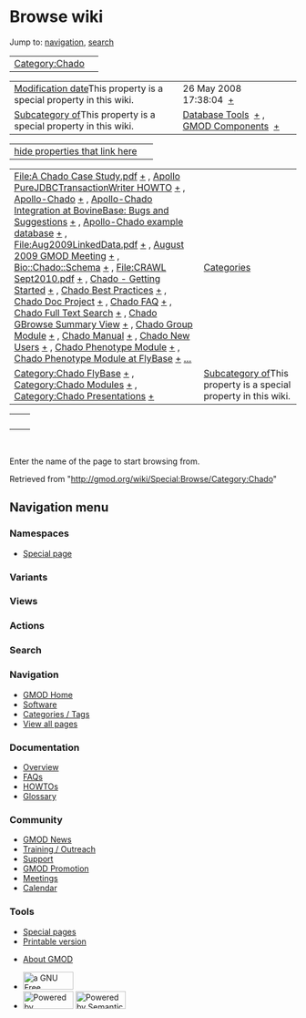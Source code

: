 <div id="mw-page-base" class="noprint">

</div>

<div id="mw-head-base" class="noprint">

</div>

<div id="content" class="mw-body" role="main">

<span id="top"></span>

<div id="mw-js-message" style="display:none;">

</div>



# <span dir="auto">Browse wiki</span>

<div id="bodyContent">

<div id="contentSub">

</div>

<div id="jump-to-nav" class="mw-jump">

Jump to: [navigation](#mw-navigation), [search](#p-search)

</div>

<div id="mw-content-text">

|                                                         |     |
|---------------------------------------------------------|-----|
| [Category:Chado](/wiki/Category:Chado "Category:Chado") |     |

|  |  |
|----|----|
| <span class="smw-highlighter" data-type="1" state="inline" data-title="Property"><span class="smwbuiltin">[Modification date](/wiki/Property:Modification_date "Property:Modification date")</span><span class="smwttcontent">This property is a special property in this wiki.</span></span> | <span class="smwb-value">26 May 2008 17:38:04  <span class="smwsearch">[+](/wiki/Special:SearchByProperty/Modification-20date/26-20May-202008-2017:38:04 "Special:SearchByProperty/Modification-20date/26-20May-202008-2017:38:04")</span></span> |
| <span class="smw-highlighter" data-type="1" state="inline" data-title="Property"><span class="smwbuiltin">[Subcategory of](/wiki/Property:Subcategory_of "Property:Subcategory of")</span><span class="smwttcontent">This property is a special property in this wiki.</span></span> | <span class="smwb-value">[Database Tools](/wiki/Category:Database_Tools "Category:Database Tools")  <span class="smwsearch">[+](/wiki/Special:SearchByProperty/Subcategory-20of/Database-20Tools "Special:SearchByProperty/Subcategory-20of/Database-20Tools")</span></span> , <span class="smwb-value">[GMOD Components](/wiki/Category:GMOD_Components "Category:GMOD Components")  <span class="smwsearch">[+](/wiki/Special:SearchByProperty/Subcategory-20of/GMOD-20Components "Special:SearchByProperty/Subcategory-20of/GMOD-20Components")</span></span> |

<span id="smw_browse_incoming"></span>

|  |  |
|----|----|
| [hide properties that link here](/mediawiki/index.php?title=Special:Browse&offset=0&dir=out&article=Category%3AChado)  |  |

|  |  |
|----|----|
| <span class="smwb-ivalue">[File:A Chado Case Study.pdf](/wiki/File:A_Chado_Case_Study.pdf "File:A Chado Case Study.pdf") <span class="smwbrowse">[+](/wiki/Special:Browse/File:A-20Chado-20Case-20Study.pdf "Special:Browse/File:A-20Chado-20Case-20Study.pdf")</span></span> , <span class="smwb-ivalue">[Apollo PureJDBCTransactionWriter HOWTO](/wiki/Apollo_PureJDBCTransactionWriter_HOWTO "Apollo PureJDBCTransactionWriter HOWTO") <span class="smwbrowse">[+](/wiki/Special:Browse/Apollo-20PureJDBCTransactionWriter-20HOWTO "Special:Browse/Apollo-20PureJDBCTransactionWriter-20HOWTO")</span></span> , <span class="smwb-ivalue">[Apollo-Chado](/wiki/Apollo-Chado "Apollo-Chado") <span class="smwbrowse">[+](/wiki/Special:Browse/Apollo-2DChado "Special:Browse/Apollo-2DChado")</span></span> , <span class="smwb-ivalue">[Apollo-Chado Integration at BovineBase: Bugs and Suggestions](/wiki/Apollo-Chado_Integration_at_BovineBase:_Bugs_and_Suggestions "Apollo-Chado Integration at BovineBase: Bugs and Suggestions") <span class="smwbrowse">[+](/wiki/Special:Browse/Apollo-2DChado-20Integration-20at-20BovineBase:-20Bugs-20and-20Suggestions "Special:Browse/Apollo-2DChado-20Integration-20at-20BovineBase:-20Bugs-20and-20Suggestions")</span></span> , <span class="smwb-ivalue">[Apollo-Chado example database](/wiki/Apollo-Chado_example_database "Apollo-Chado example database") <span class="smwbrowse">[+](/wiki/Special:Browse/Apollo-2DChado-20example-20database "Special:Browse/Apollo-2DChado-20example-20database")</span></span> , <span class="smwb-ivalue">[File:Aug2009LinkedData.pdf](/wiki/File:Aug2009LinkedData.pdf "File:Aug2009LinkedData.pdf") <span class="smwbrowse">[+](/wiki/Special:Browse/File:Aug2009LinkedData.pdf "Special:Browse/File:Aug2009LinkedData.pdf")</span></span> , <span class="smwb-ivalue">[August 2009 GMOD Meeting](/wiki/August_2009_GMOD_Meeting "August 2009 GMOD Meeting") <span class="smwbrowse">[+](/wiki/Special:Browse/August-202009-20GMOD-20Meeting "Special:Browse/August-202009-20GMOD-20Meeting")</span></span> , <span class="smwb-ivalue">[Bio::Chado::Schema](/wiki/Bio::Chado::Schema "Bio::Chado::Schema") <span class="smwbrowse">[+](/wiki/Special:Browse/Bio::Chado::Schema "Special:Browse/Bio::Chado::Schema")</span></span> , <span class="smwb-ivalue">[File:CRAWL Sept2010.pdf](/wiki/File:CRAWL_Sept2010.pdf "File:CRAWL Sept2010.pdf") <span class="smwbrowse">[+](/wiki/Special:Browse/File:CRAWL-20Sept2010.pdf "Special:Browse/File:CRAWL-20Sept2010.pdf")</span></span> , <span class="smwb-ivalue">[Chado - Getting Started](/wiki/Chado_-_Getting_Started "Chado - Getting Started") <span class="smwbrowse">[+](/wiki/Special:Browse/Chado-20-2D-20Getting-20Started "Special:Browse/Chado-20-2D-20Getting-20Started")</span></span> , <span class="smwb-ivalue">[Chado Best Practices](/wiki/Chado_Best_Practices "Chado Best Practices") <span class="smwbrowse">[+](/wiki/Special:Browse/Chado-20Best-20Practices "Special:Browse/Chado-20Best-20Practices")</span></span> , <span class="smwb-ivalue">[Chado Doc Project](/wiki/Chado_Doc_Project "Chado Doc Project") <span class="smwbrowse">[+](/wiki/Special:Browse/Chado-20Doc-20Project "Special:Browse/Chado-20Doc-20Project")</span></span> , <span class="smwb-ivalue">[Chado FAQ](/wiki/Chado_FAQ "Chado FAQ") <span class="smwbrowse">[+](/wiki/Special:Browse/Chado-20FAQ "Special:Browse/Chado-20FAQ")</span></span> , <span class="smwb-ivalue">[Chado Full Text Search](/wiki/Chado_Full_Text_Search "Chado Full Text Search") <span class="smwbrowse">[+](/wiki/Special:Browse/Chado-20Full-20Text-20Search "Special:Browse/Chado-20Full-20Text-20Search")</span></span> , <span class="smwb-ivalue">[Chado GBrowse Summary View](/wiki/Chado_GBrowse_Summary_View "Chado GBrowse Summary View") <span class="smwbrowse">[+](/wiki/Special:Browse/Chado-20GBrowse-20Summary-20View "Special:Browse/Chado-20GBrowse-20Summary-20View")</span></span> , <span class="smwb-ivalue">[Chado Group Module](/wiki/Chado_Group_Module "Chado Group Module") <span class="smwbrowse">[+](/wiki/Special:Browse/Chado-20Group-20Module "Special:Browse/Chado-20Group-20Module")</span></span> , <span class="smwb-ivalue">[Chado Manual](/wiki/Chado_Manual "Chado Manual") <span class="smwbrowse">[+](/wiki/Special:Browse/Chado-20Manual "Special:Browse/Chado-20Manual")</span></span> , <span class="smwb-ivalue">[Chado New Users](/wiki/Chado_New_Users "Chado New Users") <span class="smwbrowse">[+](/wiki/Special:Browse/Chado-20New-20Users "Special:Browse/Chado-20New-20Users")</span></span> , <span class="smwb-ivalue">[Chado Phenotype Module](/wiki/Chado_Phenotype_Module "Chado Phenotype Module") <span class="smwbrowse">[+](/wiki/Special:Browse/Chado-20Phenotype-20Module "Special:Browse/Chado-20Phenotype-20Module")</span></span> , <span class="smwb-ivalue">[Chado Phenotype Module at FlyBase](/wiki/Chado_Phenotype_Module_at_FlyBase "Chado Phenotype Module at FlyBase") <span class="smwbrowse">[+](/wiki/Special:Browse/Chado-20Phenotype-20Module-20at-20FlyBase "Special:Browse/Chado-20Phenotype-20Module-20at-20FlyBase")</span></span> […](/mediawiki/index.php?title=Special:SearchByProperty&property=&value=Category%3AChado) | [Categories](/wiki/Special:Categories "Special:Categories") |
| <span class="smwb-ivalue">[Category:Chado FlyBase](/wiki/Category:Chado_FlyBase "Category:Chado FlyBase") <span class="smwbrowse">[+](/wiki/Special:Browse/Category:Chado-20FlyBase "Special:Browse/Category:Chado-20FlyBase")</span></span> , <span class="smwb-ivalue">[Category:Chado Modules](/wiki/Category:Chado_Modules "Category:Chado Modules") <span class="smwbrowse">[+](/wiki/Special:Browse/Category:Chado-20Modules "Special:Browse/Category:Chado-20Modules")</span></span> , <span class="smwb-ivalue">[Category:Chado Presentations](/wiki/Category:Chado_Presentations "Category:Chado Presentations") <span class="smwbrowse">[+](/wiki/Special:Browse/Category:Chado-20Presentations "Special:Browse/Category:Chado-20Presentations")</span></span> | <span class="smw-highlighter" data-type="1" state="inline" data-title="Property"><span class="smwbuiltin">[Subcategory of](/wiki/Property:Subcategory_of "Property:Subcategory of")</span><span class="smwttcontent">This property is a special property in this wiki.</span></span> |

|     |     |
|-----|-----|
|     |     |

 

Enter the name of the page to start browsing from.  

</div>

<div class="printfooter">

Retrieved from "<http://gmod.org/wiki/Special:Browse/Category:Chado>"

</div>

<div id="catlinks" class="catlinks catlinks-allhidden">

</div>

<div class="visualClear">

</div>

</div>

</div>

<div id="mw-navigation">

## Navigation menu

<div id="mw-head">



<div id="left-navigation">

<div id="p-namespaces" class="vectorTabs" role="navigation"
aria-labelledby="p-namespaces-label">

### Namespaces

- <span id="ca-nstab-special">[Special
  page](/wiki/Special:Browse/Category:Chado "This is a special page, you cannot edit the page itself")</span>

</div>

<div id="p-variants" class="vectorMenu emptyPortlet" role="navigation"
aria-labelledby="p-variants-label">

### 

### Variants[](#)

<div class="menu">

</div>

</div>

</div>

<div id="right-navigation">

<div id="p-views" class="vectorTabs emptyPortlet" role="navigation"
aria-labelledby="p-views-label">

### Views

</div>

<div id="p-cactions" class="vectorMenu emptyPortlet" role="navigation"
aria-labelledby="p-cactions-label">

### Actions[](#)

<div class="menu">

</div>

</div>

<div id="p-search" role="search">

### Search

<div id="simpleSearch">

</div>

</div>

</div>

</div>

<div id="mw-panel">

<div id="p-logo" role="banner">

<a href="/wiki/Main_Page"
style="background-image: url(http://gmod.org/images/GMOD-cogs.png);"
title="Visit the main page"></a>

</div>

<div id="p-Navigation" class="portal" role="navigation"
aria-labelledby="p-Navigation-label">

### Navigation

<div class="body">

- <span id="n-GMOD-Home">[GMOD Home](/wiki/Main_Page)</span>
- <span id="n-Software">[Software](/wiki/GMOD_Components)</span>
- <span id="n-Categories-.2F-Tags">[Categories /
  Tags](/wiki/Categories)</span>
- <span id="n-View-all-pages">[View all
  pages](/wiki/Special:AllPages)</span>

</div>

</div>

<div id="p-Documentation" class="portal" role="navigation"
aria-labelledby="p-Documentation-label">

### Documentation

<div class="body">

- <span id="n-Overview">[Overview](/wiki/Overview)</span>
- <span id="n-FAQs">[FAQs](/wiki/Category:FAQ)</span>
- <span id="n-HOWTOs">[HOWTOs](/wiki/Category:HOWTO)</span>
- <span id="n-Glossary">[Glossary](/wiki/Glossary)</span>

</div>

</div>

<div id="p-Community" class="portal" role="navigation"
aria-labelledby="p-Community-label">

### Community

<div class="body">

- <span id="n-GMOD-News">[GMOD News](/wiki/GMOD_News)</span>
- <span id="n-Training-.2F-Outreach">[Training /
  Outreach](/wiki/Training_and_Outreach)</span>
- <span id="n-Support">[Support](/wiki/Support)</span>
- <span id="n-GMOD-Promotion">[GMOD
  Promotion](/wiki/GMOD_Promotion)</span>
- <span id="n-Meetings">[Meetings](/wiki/Meetings)</span>
- <span id="n-Calendar">[Calendar](/wiki/Calendar)</span>

</div>

</div>

<div id="p-tb" class="portal" role="navigation"
aria-labelledby="p-tb-label">

### Tools

<div class="body">

- <span id="t-specialpages"><a href="/wiki/Special:SpecialPages" accesskey="q"
  title="A list of all special pages [q]">Special pages</a></span>
- <span id="t-print"><a
  href="/mediawiki/index.php?title=Special:Browse/Category:Chado&amp;printable=yes"
  rel="alternate" accesskey="p"
  title="Printable version of this page [p]">Printable version</a></span>

</div>

</div>

</div>

</div>

<div id="footer" role="contentinfo">

- <span id="footer-places-about">[About
  GMOD](/wiki/GMOD:About "GMOD:About")</span>

<!-- -->

- <span id="footer-copyrightico">[<img src="http://www.gnu.org/graphics/gfdl-logo-small.png" width="88"
  height="31" alt="a GNU Free Documentation License" />](http://www.gnu.org/licenses/fdl-1.3.html)</span>
- <span id="footer-poweredbyico">[<img src="/mediawiki/skins/common/images/poweredby_mediawiki_88x31.png"
  width="88" height="31" alt="Powered by MediaWiki" />](//www.mediawiki.org/)
  [<img
  src="/mediawiki/extensions/SemanticMediaWiki/includes/../resources/images/smw_button.png"
  width="88" height="31" alt="Powered by Semantic MediaWiki" />](https://www.semantic-mediawiki.org/wiki/Semantic_MediaWiki)</span>

<div style="clear:both">

</div>

</div>

